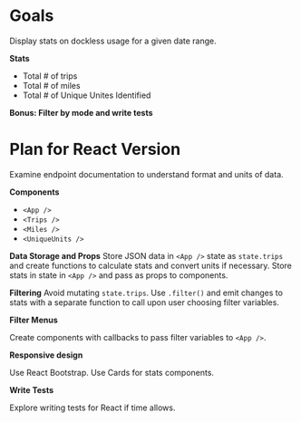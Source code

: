 # Goals

Display stats on dockless usage for a given date range.

**Stats**
- Total # of trips
- Total # of miles
- Total # of Unique Unites Identified

**Bonus: Filter by mode and write tests**

# Plan for React Version

Examine endpoint documentation to understand format and units of data.

**Components**

 - `<App />`
 - `<Trips />`
 - `<Miles />`
 - `<UniqueUnits />`

**Data Storage and Props**
Store JSON data in `<App />` state as `state.trips` and create functions to calculate stats and convert units if necessary. Store stats in state in `<App />` and pass as props to components.

**Filtering**
Avoid mutating `state.trips`. Use `.filter()` and emit changes to stats with a separate function to call upon user choosing filter variables.

**Filter Menus**

Create components with callbacks to pass filter variables to `<App />`.

**Responsive design**

Use React Bootstrap. Use Cards for stats components.

**Write Tests**

Explore writing tests for React if time allows.
